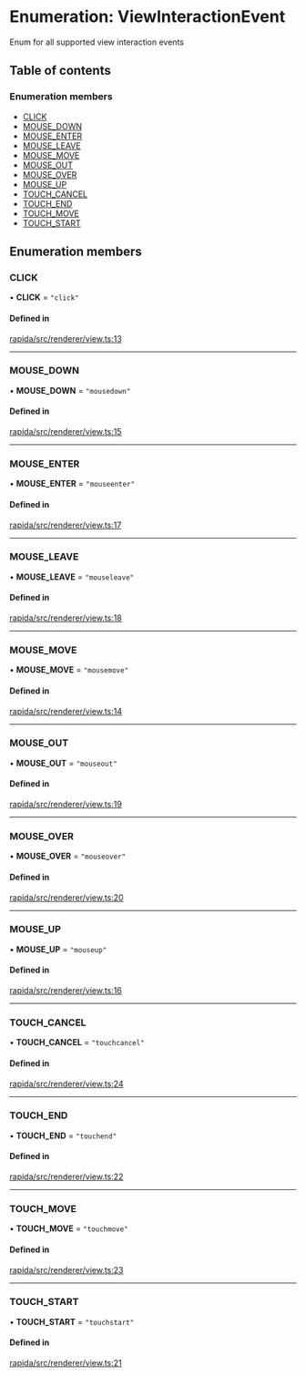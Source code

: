 # Enumeration: ViewInteractionEvent

Enum for all supported view interaction events

## Table of contents

### Enumeration members

- [CLICK](ViewInteractionEvent.md#click)
- [MOUSE\_DOWN](ViewInteractionEvent.md#mouse_down)
- [MOUSE\_ENTER](ViewInteractionEvent.md#mouse_enter)
- [MOUSE\_LEAVE](ViewInteractionEvent.md#mouse_leave)
- [MOUSE\_MOVE](ViewInteractionEvent.md#mouse_move)
- [MOUSE\_OUT](ViewInteractionEvent.md#mouse_out)
- [MOUSE\_OVER](ViewInteractionEvent.md#mouse_over)
- [MOUSE\_UP](ViewInteractionEvent.md#mouse_up)
- [TOUCH\_CANCEL](ViewInteractionEvent.md#touch_cancel)
- [TOUCH\_END](ViewInteractionEvent.md#touch_end)
- [TOUCH\_MOVE](ViewInteractionEvent.md#touch_move)
- [TOUCH\_START](ViewInteractionEvent.md#touch_start)

## Enumeration members

### CLICK

• **CLICK** = `"click"`

#### Defined in

[rapida/src/renderer/view.ts:13](https://gitlab.com/rapidajs/rapida/-/blob/6cbf5c3/packages/rapida/src/renderer/view.ts#L13)

___

### MOUSE\_DOWN

• **MOUSE\_DOWN** = `"mousedown"`

#### Defined in

[rapida/src/renderer/view.ts:15](https://gitlab.com/rapidajs/rapida/-/blob/6cbf5c3/packages/rapida/src/renderer/view.ts#L15)

___

### MOUSE\_ENTER

• **MOUSE\_ENTER** = `"mouseenter"`

#### Defined in

[rapida/src/renderer/view.ts:17](https://gitlab.com/rapidajs/rapida/-/blob/6cbf5c3/packages/rapida/src/renderer/view.ts#L17)

___

### MOUSE\_LEAVE

• **MOUSE\_LEAVE** = `"mouseleave"`

#### Defined in

[rapida/src/renderer/view.ts:18](https://gitlab.com/rapidajs/rapida/-/blob/6cbf5c3/packages/rapida/src/renderer/view.ts#L18)

___

### MOUSE\_MOVE

• **MOUSE\_MOVE** = `"mousemove"`

#### Defined in

[rapida/src/renderer/view.ts:14](https://gitlab.com/rapidajs/rapida/-/blob/6cbf5c3/packages/rapida/src/renderer/view.ts#L14)

___

### MOUSE\_OUT

• **MOUSE\_OUT** = `"mouseout"`

#### Defined in

[rapida/src/renderer/view.ts:19](https://gitlab.com/rapidajs/rapida/-/blob/6cbf5c3/packages/rapida/src/renderer/view.ts#L19)

___

### MOUSE\_OVER

• **MOUSE\_OVER** = `"mouseover"`

#### Defined in

[rapida/src/renderer/view.ts:20](https://gitlab.com/rapidajs/rapida/-/blob/6cbf5c3/packages/rapida/src/renderer/view.ts#L20)

___

### MOUSE\_UP

• **MOUSE\_UP** = `"mouseup"`

#### Defined in

[rapida/src/renderer/view.ts:16](https://gitlab.com/rapidajs/rapida/-/blob/6cbf5c3/packages/rapida/src/renderer/view.ts#L16)

___

### TOUCH\_CANCEL

• **TOUCH\_CANCEL** = `"touchcancel"`

#### Defined in

[rapida/src/renderer/view.ts:24](https://gitlab.com/rapidajs/rapida/-/blob/6cbf5c3/packages/rapida/src/renderer/view.ts#L24)

___

### TOUCH\_END

• **TOUCH\_END** = `"touchend"`

#### Defined in

[rapida/src/renderer/view.ts:22](https://gitlab.com/rapidajs/rapida/-/blob/6cbf5c3/packages/rapida/src/renderer/view.ts#L22)

___

### TOUCH\_MOVE

• **TOUCH\_MOVE** = `"touchmove"`

#### Defined in

[rapida/src/renderer/view.ts:23](https://gitlab.com/rapidajs/rapida/-/blob/6cbf5c3/packages/rapida/src/renderer/view.ts#L23)

___

### TOUCH\_START

• **TOUCH\_START** = `"touchstart"`

#### Defined in

[rapida/src/renderer/view.ts:21](https://gitlab.com/rapidajs/rapida/-/blob/6cbf5c3/packages/rapida/src/renderer/view.ts#L21)
